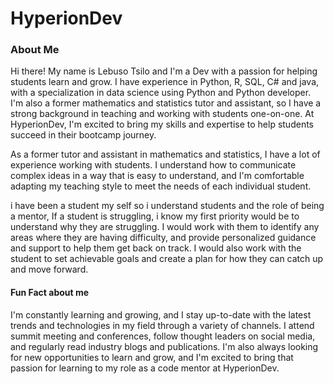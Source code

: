 # HyperionDev

### About Me
Hi there! My name is Lebuso Tsilo and I'm a Dev with a passion for helping students learn and grow. I have experience in Python, R, SQL, C# and java, with a specialization in data science using Python and Python developer. I'm also a former mathematics and statistics tutor and assistant, so I have a strong background in teaching and working with students one-on-one. At HyperionDev, I'm excited to bring my skills and expertise to help students succeed in their bootcamp journey.

As a former tutor and assistant in mathematics and statistics, I have a lot of experience working with students. I understand how to communicate complex ideas in a way that is easy to understand, and I'm comfortable adapting my teaching style to meet the needs of each individual student.

i have been a student my self so i understand students and the role of being a mentor, If a student is struggling, i know my first priority would be to understand why they are struggling. I would work with them to identify any areas where they are having difficulty, and provide personalized guidance and support to help them get back on track. I would also work with the student to set achievable goals and create a plan for how they can catch up and move forward.
#### Fun Fact about me
I'm constantly learning and growing, and I stay up-to-date with the latest trends and technologies in my field through a variety of channels. I attend summit meeting and conferences, follow thought leaders on social media, and regularly read industry blogs and publications. I'm also always looking for new opportunities to learn and grow, and I'm excited to bring that passion for learning to my role as a code mentor at HyperionDev.

